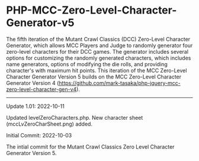 # PHP-MCC-Zero-Level-Character-Generator-v5
The fifth iteration of the Mutant Crawl Classics (DCC) Zero-Level Character Generator, which allows MCC Players and Judge to randomly generator four zero-level characters for their DCC games. The generator includes several options for customizing the randomly generated characters, which includes name generators, options of modifying the die rolls, and providing character's with maximum hit points. This iteration of the MCC Zero-Level Character Generator Version 5 builds on the MCC Zero-Level Character Generator Version 4 (https://github.com/mark-tasaka/php-jquery-mcc-zero-level-character-gen-v4).


--------------


Update 1.01: 2022-10-11

Updated levelZeroCharacters.php.  New character sheet (mccLvZeroCharSheet.png) added.



Initial Commit: 2022-10-03

The intial commit for the Mutant Crawl Classics Zero Level Character Generator Version 5.
